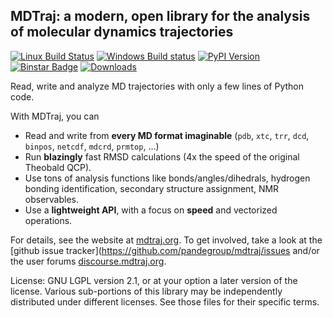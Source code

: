 ## MDTraj: a modern, open library for the analysis of molecular dynamics trajectories

[![Linux Build Status](https://travis-ci.org/pandegroup/mdtraj.png?branch=master)](https://travis-ci.org/pandegroup/mdtraj)
[![Windows Build status](https://ci.appveyor.com/api/projects/status/80ov9tdffg5jkr7i/branch/master)](https://ci.appveyor.com/project/rmcgibbo/mdtraj-813/branch/master)
[![PyPI Version](https://badge.fury.io/py/mdtraj.png)](https://pypi.python.org/pypi/mdtraj)
[![Binstar Badge](https://binstar.org/omnia/mdtraj/badges/version.svg)](https://binstar.org/omnia/mdtraj)
[![Downloads](https://pypip.in/d/mdtraj/badge.png)](https://pypi.python.org/pypi/mdtraj)

Read, write and analyze MD trajectories with only a few lines of Python code.

With MDTraj, you can

- Read and write from **every MD format imaginable** (`pdb`, `xtc`, `trr`, `dcd`, `binpos`, `netcdf`, `mdcrd`, `prmtop`, ...)
- Run **blazingly** fast RMSD calculations (4x the speed of the original Theobald QCP).
- Use tons of analysis functions like bonds/angles/dihedrals, hydrogen bonding identification, secondary structure assignment, NMR observables.
- Use a **lightweight API**, with a focus on **speed** and vectorized operations.

For details, see the website at [mdtraj.org](http://mdtraj.org). To get involved,
take a look at the [github issue tracker](https://github.com/pandegroup/mdtraj/issues
and/or the user forums [discourse.mdtraj.org](http://discourse.mdtraj.org).

License: GNU LGPL version 2.1, or at your option a later version of the license.
Various sub-portions of this library may be independently distributed under
different licenses. See those files for their specific terms.
